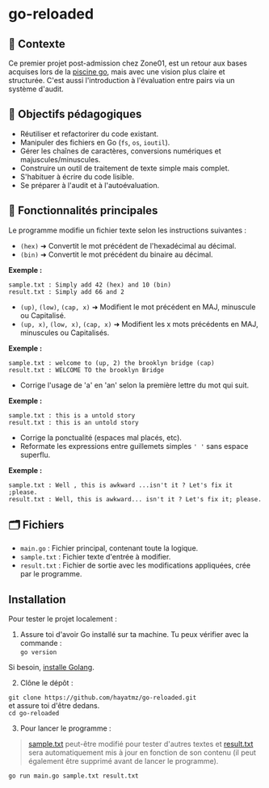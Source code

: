 # go-reloaded
## 🧠 Contexte
Ce premier projet post-admission chez Zone01, est un retour aux bases acquises lors de la [piscine go](https://github.com/hayatmz/piscine-golang), mais avec une vision plus claire et structurée. C'est aussi l'introduction à l'évaluation entre pairs via un système d'audit.

## 🎯 Objectifs pédagogiques
- Réutiliser et refactorirer du code existant.<br>
- Manipuler des fichiers en Go (```fs```, ```os```, ```ioutil```).<br>
- Gérer les chaînes de caractères, conversions numériques et majuscules/minuscules.<br>
- Construire un outil de traitement de texte simple mais complet.<br>
- S'habituer à écrire du code lisible.<br>
- Se préparer à l'audit et à l'autoévaluation.<br>

## 🔧 Fonctionnalités principales
Le programme modifie un fichier texte selon les instructions suivantes :<br>

- ```(hex)``` ➜ Convertit le mot précédent de l'hexadécimal au décimal.<br>
- ```(bin)``` ➜ Convertit le mot précédent du binaire au décimal.<br>

**Exemple :**
```
sample.txt : Simply add 42 (hex) and 10 (bin)
result.txt : Simply add 66 and 2
```

- ```(up)```, ```(low)```, ```(cap, x)``` ➜ Modifient le mot précédent en MAJ, minuscule ou Capitalisé.<br>
- ```(up, x)```, ```(low, x)```, ```(cap, x)``` ➜ Modifient les x mots précédents en MAJ, minuscules ou Capitalisés.<br>

**Exemple :**
```
sample.txt : welcome to (up, 2) the brooklyn bridge (cap)
result.txt : WELCOME TO the brooklyn Bridge
```

- Corrige l'usage de 'a' en 'an' selon la première lettre du mot qui suit.<br>

**Exemple :**
```
sample.txt : this is a untold story
result.txt : this is an untold story
```

- Corrige la ponctualité (espaces mal placés, etc).<br>
- Reformate les expressions entre guillemets simples ```' '``` sans espace superflu.<br>

**Exemple :**
```
sample.txt : Well , this is awkward ...isn't it ? Let's fix it ;please.
result.txt : Well, this is awkward... isn't it ? Let's fix it; please.
```

## 🗂️ Fichiers

- ```main.go``` : Fichier principal, contenant toute la logique.<br>
- ```sample.txt``` : Fichier texte d'entrée à modifier.<br>
- ```result.txt``` : Fichier de sortie avec les modifications appliquées, crée par le programme.<br>

## Installation

Pour tester le projet localement :<br>

1. Assure toi d'avoir Go installé sur ta machine. Tu peux vérifier avec la commande :<br>
```go version```<br>

Si besoin, [installe Golang](https://go.dev/doc/install).<br>

2. Clône le dépôt :

```git clone https://github.com/hayatmz/go-reloaded.git```<br>
et assure toi d'être dedans.<br>
```cd go-reloaded```<br>

3. Pour lancer le programme :
> [sample.txt](./sample.txt) peut-être modifié pour tester d'autres textes et [result.txt](./result.txt) sera automatiquement mis à jour en fonction de son contenu (il peut également être supprimé avant de lancer le programme).<br>

```go run main.go sample.txt result.txt```